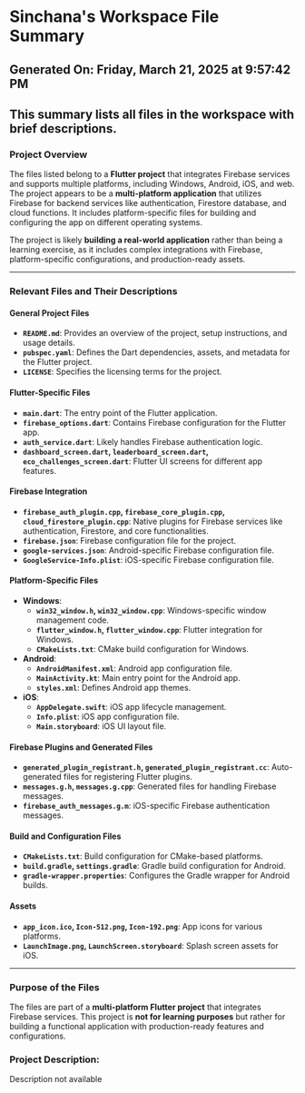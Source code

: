 # Sinchana's Workspace File Summary
## Generated On: Friday, March 21, 2025 at 9:57:42 PM
This summary lists all files in the workspace with brief descriptions.
---
### Project Overview

The files listed belong to a **Flutter project** that integrates Firebase services and supports multiple platforms, including Windows, Android, iOS, and web. The project appears to be a **multi-platform application** that utilizes Firebase for backend services like authentication, Firestore database, and cloud functions. It includes platform-specific files for building and configuring the app on different operating systems.

The project is likely **building a real-world application** rather than being a learning exercise, as it includes complex integrations with Firebase, platform-specific configurations, and production-ready assets.

---

### Relevant Files and Their Descriptions

#### General Project Files
- **`README.md`**: Provides an overview of the project, setup instructions, and usage details.
- **`pubspec.yaml`**: Defines the Dart dependencies, assets, and metadata for the Flutter project.
- **`LICENSE`**: Specifies the licensing terms for the project.

#### Flutter-Specific Files
- **`main.dart`**: The entry point of the Flutter application.
- **`firebase_options.dart`**: Contains Firebase configuration for the Flutter app.
- **`auth_service.dart`**: Likely handles Firebase authentication logic.
- **`dashboard_screen.dart`, `leaderboard_screen.dart`, `eco_challenges_screen.dart`**: Flutter UI screens for different app features.

#### Firebase Integration
- **`firebase_auth_plugin.cpp`, `firebase_core_plugin.cpp`, `cloud_firestore_plugin.cpp`**: Native plugins for Firebase services like authentication, Firestore, and core functionalities.
- **`firebase.json`**: Firebase configuration file for the project.
- **`google-services.json`**: Android-specific Firebase configuration file.
- **`GoogleService-Info.plist`**: iOS-specific Firebase configuration file.

#### Platform-Specific Files
- **Windows**:
  - **`win32_window.h`, `win32_window.cpp`**: Windows-specific window management code.
  - **`flutter_window.h`, `flutter_window.cpp`**: Flutter integration for Windows.
  - **`CMakeLists.txt`**: CMake build configuration for Windows.
- **Android**:
  - **`AndroidManifest.xml`**: Android app configuration file.
  - **`MainActivity.kt`**: Main entry point for the Android app.
  - **`styles.xml`**: Defines Android app themes.
- **iOS**:
  - **`AppDelegate.swift`**: iOS app lifecycle management.
  - **`Info.plist`**: iOS app configuration file.
  - **`Main.storyboard`**: iOS UI layout file.

#### Firebase Plugins and Generated Files
- **`generated_plugin_registrant.h`, `generated_plugin_registrant.cc`**: Auto-generated files for registering Flutter plugins.
- **`messages.g.h`, `messages.g.cpp`**: Generated files for handling Firebase messages.
- **`firebase_auth_messages.g.m`**: iOS-specific Firebase authentication messages.

#### Build and Configuration Files
- **`CMakeLists.txt`**: Build configuration for CMake-based platforms.
- **`build.gradle`, `settings.gradle`**: Gradle build configuration for Android.
- **`gradle-wrapper.properties`**: Configures the Gradle wrapper for Android builds.

#### Assets
- **`app_icon.ico`, `Icon-512.png`, `Icon-192.png`**: App icons for various platforms.
- **`LaunchImage.png`, `LaunchScreen.storyboard`**: Splash screen assets for iOS.

---

### Purpose of the Files
The files are part of a **multi-platform Flutter project** that integrates Firebase services. This project is **not for learning purposes** but rather for building a functional application with production-ready features and configurations. 
### Project Description:
 Description not available
